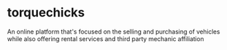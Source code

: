 # torquechicks
An online platform that's focused on the selling and purchasing of vehicles while also offering rental services and third party mechanic affiliation 
